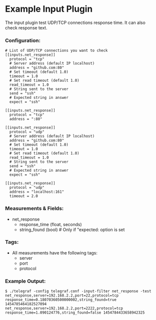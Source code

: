 # Example Input Plugin

The input plugin test UDP/TCP connections response time.
It can also check response text.

### Configuration:

```
# List of UDP/TCP connections you want to check
[[inputs.net_response]]
  protocol = "tcp"
  # Server address (default IP localhost)
  address = "github.com:80"
  # Set timeout (default 1.0)
  timeout = 1.0
  # Set read timeout (default 1.0)
  read_timeout = 1.0
  # String sent to the server
  send = "ssh"
  # Expected string in answer
  expect = "ssh"

[[inputs.net_response]]
  protocol = "tcp"
  address = ":80"

[[inputs.net_response]]
  protocol = "udp"
  # Server address (default IP localhost)
  address = "github.com:80"
  # Set timeout (default 1.0)
  timeout = 1.0
  # Set read timeout (default 1.0)
  read_timeout = 1.0
  # String sent to the server
  send = "ssh"
  # Expected string in answer
  expect = "ssh"

[[inputs.net_response]]
  protocol = "udp"
  address = "localhost:161"
  timeout = 2.0
```

### Measurements & Fields:

- net_response
    - response_time (float, seconds)
    - string_found (bool) # Only if "expected: option is set

### Tags:

- All measurements have the following tags:
    - server
    - port
    - protocol

### Example Output:

```
$ ./telegraf -config telegraf.conf -input-filter net_response -test
net_response,server=192.168.2.2,port=22,protocol=tcp response_time=0.18070360500000002,string_found=true 1454785464182527094
net_response,server=192.168.2.2,port=2222,protocol=tcp response_time=1.090124776,string_found=false 1454784433658942325

```
